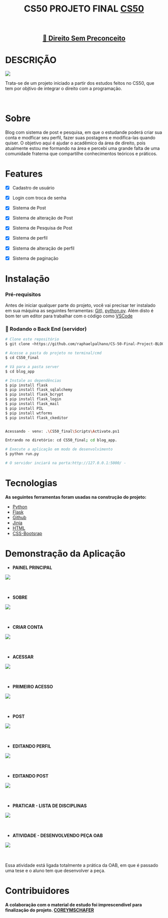 <h1 align="center">CS50 PROJETO FINAL <a  href="https://cs50.harvard.edu/x/2020/project/#:~:text=https://www.howtogeek.com/205742/how-to-record-your-windows-mac-linux-android-or-ios-screen/">CS50</a> </h1> <br>
 


<h2 align="center">
    <a href="#">🔗 Direito Sem Preconceito</a>
</h2>

# DESCRIÇÃO 
<img src="https://img.shields.io/badge/BLOG-DIREITO%20SEM%20PRECONCEITO-7159c1"/>
<p>Trata-se de um projeto iniciado a partir  dos estudos feitos no CS50, que tem por objtivo de integrar o direito com a programação.</p><br>




# Sobre
<p class="text-justify"> 
Blog com sistema de post e pesquisa, em que o estudande poderá criar sua conta e modficar seu perfil, fazer suas postagens e modifica-las quando quiser. 
O objetivo aqui é ajudar o acadêmico da área de direito, pois atualmente estou me formando na área e percebi uma grande falta de uma comunidade fraterna que compartilhe conhecimentos teóricos e práticos.
</p>



# Features

- [x] Cadastro de usuário
- [x] Login com troca de senha 
- [x] Sistema de Post
- [x] Sistema de alteração de Post
- [x] Sistema de Pesquisa de Post
- [x] Sistema de perfil
- [x] Sistema de alteração de perfil
- [x] Sistema de paginação



# Instalação
### Pré-requisitos

Antes de iniciar qualquer parte do projeto,  você vai precisar ter instalado em sua máquina as seguintes ferramentas:
[Git](https://git-scm.com)), [python.py](https://www.python.org/downloads/). 
Além disto é bom ter um editor para trabalhar com o código como [VSCode](https://code.visualstudio.com/)

### 🎲 Rodando o Back End (servidor)

```bash
# Clone este repositório
$ git clone <https://github.com/raphaelpalhano/CS-50-Final-Project-BLOG-APP>

# Acesse a pasta do projeto no terminal/cmd
$ cd CS50_final

# Vá para a pasta server
$ cd blog_app

# Instale as dependências
$ pip install flask
$ pip install flask_sqlalchemy
$ pip install flask_bcrypt
$ pip install flask_login
$ pip install flask_mail
$ pip install PIL
$ pip install wtforms 
$ pip install flask_ckeditor


Acessando - venv: .\CS50_final\Scripts\Activate.ps1 

Entrando no diretório: cd CS50_final; cd blog_app.

# Execute a aplicação em modo de desenvolvimento
$ python run.py

# O servidor inciará na porta:http://127.0.0.1:5000/ - 
```


# Tecnologias
<strong>As seguintes ferramentas foram usadas na construção do projeto:</strong>

- [Python](https://www.python.org/)
- [Flask](https://flask.palletsprojects.com/en/1.1.x/)
- [Github](https://github.com/)
- [Jinja](https://jinja.palletsprojects.com/en/2.10.x/templates/)
- [HTML](https://html.spec.whatwg.org/)
- [CSS-Bootsrap](https://getbootstrap.com/docs/4.5/components/alerts/)


# Demonstração da Aplicação

- <strong>PAINEL PRINCIPAL</strong>

<img src="application/static/imagens/painelblog.png"/><br><br><br>


- <strong>SOBRE</strong>

<img src="application/static/imagens/sobre.png"/><br><br><br>


- <strong>CRIAR CONTA</strong>

<img src="application/static/imagens/Ccriarconta.png"/><br><br><br>


- <strong>ACESSAR</strong>

<img src="application/static/imagens/acessarconta.png"/><br><br><br>


- <strong>PRIMEIRO ACESSO</strong>

<img src="application/static/imagens/primeiroacesso.png"/><br><br><br>



- <strong>POST</strong>

<img src="application/static/imagens/post.png"/><br><br><br>




- <strong>EDITANDO PERFIL</strong>

<img src="application/static/imagens/alterarperfil.png"/><br><br><br>


- <strong>EDITANDO POST</strong>

<img src="application/static/imagens/editandopost.png"/><br><br><br>


- <strong>PRATICAR - LISTA DE DISCIPLINAS</strong>

<img src="application/static/imagens/listadisciplinas.png"/><br><br><br>


- <strong>ATIVIDADE - DESENVOLVENDO PEÇA OAB</strong>

<img src="application/static/imagens/exerciciotese.png"/><br><br><br>

<p> Essa atividade está ligada totalmente a prática da OAB, em que é passado uma tese e o aluno tem que desenvolver a peça. </p>



# Contribuidores

<strong>A colaboração com o material de estudo foi imprescendível para finalização do projeto. <a  href="https://github.com/CoreyMSchafer">COREYMSCHAFER</a></strong>

